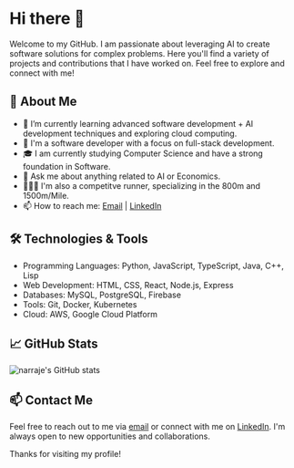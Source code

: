 # Hi there 👋

Welcome to my GitHub. I am passionate about leveraging AI to create software solutions for complex problems. Here you'll find a variety of projects and contributions that I have worked on. Feel free to explore and connect with me!

## 🚀 About Me

- 🌱 I’m currently learning advanced software development + AI development techniques and exploring cloud computing.
- 💼 I'm a software developer with a focus on full-stack development.
- 🎓 I am currently studying Computer Science and have a strong foundation in Software.
- 💬 Ask me about anything related to AI or Economics.
- 🏃🏻‍♂️ I'm also a competitve runner, specializing in the 800m and 1500m/Mile.
- 📫 How to reach me: [Email](mailto:arraje.n@northeastern.edu) | [LinkedIn](https://www.linkedin.com/in/nicoarraje/)

## 🛠️ Technologies & Tools

- Programming Languages: Python, JavaScript, TypeScript, Java, C++, Lisp
- Web Development: HTML, CSS, React, Node.js, Express
- Databases: MySQL, PostgreSQL, Firebase
- Tools: Git, Docker, Kubernetes
- Cloud: AWS, Google Cloud Platform

## 📈 GitHub Stats

![narraje's GitHub stats](https://github-readme-stats.vercel.app/api?username=narraje&show_icons=true&theme=radical&token=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)


## 📫 Contact Me

Feel free to reach out to me via [email](mailto:arraje.n@northeaster.edu) or connect with me on [LinkedIn](https://www.linkedin.com/in/nicoarraje/). I'm always open to new opportunities and collaborations.

Thanks for visiting my profile!

